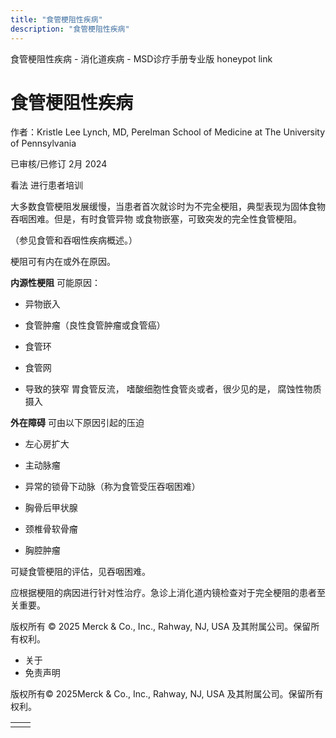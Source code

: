 ```yaml
---
title: "食管梗阻性疾病"
description: "食管梗阻性疾病"
---
```


﻿食管梗阻性疾病 \- 消化道疾病 \- MSD诊疗手册专业版 honeypot link

# 食管梗阻性疾病

作者：Kristle Lee Lynch, MD, Perelman School of Medicine at The University of Pennsylvania

已审核/已修订 2月 2024

看法 进行患者培训

大多数食管梗阻发展缓慢，当患者首次就诊时为不完全梗阻，典型表现为固体食物吞咽困难。但是，有时食管异物 或食物嵌塞，可致突发的完全性食管梗阻。

（参见食管和吞咽性疾病概述。）

梗阻可有内在或外在原因。

**内源性梗阻** 可能原因：

- 异物嵌入

- 食管肿瘤（良性食管肿瘤或食管癌）

- 食管环

- 食管网

- 导致的狭窄 胃食管反流， 嗜酸细胞性食管炎或者，很少见的是， 腐蚀性物质摄入


**外在障碍** 可由以下原因引起的压迫

- 左心房扩大

- 主动脉瘤

- 异常的锁骨下动脉（称为食管受压吞咽困难）

- 胸骨后甲状腺

- 颈椎骨软骨瘤

- 胸腔肿瘤


可疑食管梗阻的评估，见吞咽困难。

应根据梗阻的病因进行针对性治疗。急诊上消化道内镜检查对于完全梗阻的患者至关重要。



版权所有 © 2025
Merck & Co., Inc., Rahway, NJ, USA 及其附属公司。保留所有权利。

- 关于
- 免责声明

版权所有© 2025Merck & Co., Inc., Rahway, NJ, USA 及其附属公司。保留所有权利。

|     |     |
| --- | --- |
|  |  |